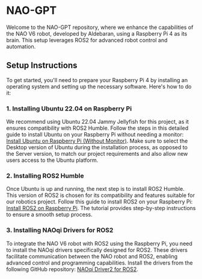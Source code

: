 # NAO-GPT

Welcome to the NAO-GPT repository, where we enhance the capabilities of the NAO V6 robot, developed by Aldebaran, using a Raspberry Pi 4 as its brain. This setup leverages ROS2 for advanced robot control and automation.

## Setup Instructions

To get started, you'll need to prepare your Raspberry Pi 4 by installing an operating system and setting up the necessary software. Here's how to do it:

### 1. Installing Ubuntu 22.04 on Raspberry Pi

We recommend using Ubuntu 22.04 Jammy Jellyfish for this project, as it ensures compatibility with ROS2 Humble. Follow the steps in this detailed guide to install Ubuntu on your Raspberry Pi without needing a monitor: [Install Ubuntu on Raspberry Pi (Without Monitor)](https://roboticsbackend.com/install-ubuntu-on-raspberry-pi-without-monitor/). Make sure to select the Desktop version of Ubuntu during the installation process, as opposed to the Server version, to match our project requirements and also allow new users access to the Ubuntu platform.

### 2. Installing ROS2 Humble

Once Ubuntu is up and running, the next step is to install ROS2 Humble. This version of ROS2 is chosen for its compatibility and features suitable for our robotics project. Follow this guide to install ROS2 on your Raspberry Pi: [Install ROS2 on Raspberry Pi](https://roboticsbackend.com/install-ros2-on-raspberry-pi/). The tutorial provides step-by-step instructions to ensure a smooth setup process.

### 3. Installing NAOqi Drivers for ROS2

To integrate the NAO V6 robot with ROS2 using the Raspberry Pi, you need to install the NAOqi drivers specifically designed for ROS2. These drivers facilitate communication between the NAO robot and ROS2, enabling advanced control and programming capabilities. Install the drivers from the following GitHub repository: [NAOqi Driver2 for ROS2](https://github.com/ros-naoqi/naoqi_driver2).


